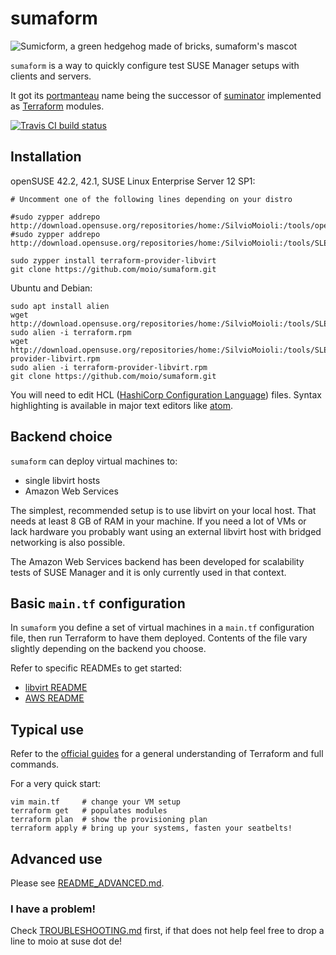 # sumaform


![Sumicform, a green hedgehog made of bricks, sumaform's mascot](help/sumicform.png)


`sumaform` is a way to quickly configure test SUSE Manager setups with clients and servers.

It got its [portmanteau](https://en.wikipedia.org/wiki/Portmanteau) name being the successor of [suminator](https://github.com/SUSE/suminator/) implemented as [Terraform](https://www.terraform.io/) modules.

[![Travis CI build status](https://travis-ci.org/moio/sumaform.svg?branch=master)](https://travis-ci.org/moio/sumaform)

## Installation

openSUSE 42.2, 42.1, SUSE Linux Enterprise Server 12 SP1:
```
# Uncomment one of the following lines depending on your distro

#sudo zypper addrepo http://download.opensuse.org/repositories/home:/SilvioMoioli:/tools/openSUSE_Leap_42.2/home:SilvioMoioli:tools.repo
#sudo zypper addrepo http://download.opensuse.org/repositories/home:/SilvioMoioli:/tools/SLE_12_SP1/home:SilvioMoioli:tools.repo

sudo zypper install terraform-provider-libvirt
git clone https://github.com/moio/sumaform.git
```

Ubuntu and Debian:
```
sudo apt install alien
wget http://download.opensuse.org/repositories/home:/SilvioMoioli:/tools/SLE_12_SP1/x86_64/terraform.rpm
sudo alien -i terraform.rpm
wget http://download.opensuse.org/repositories/home:/SilvioMoioli:/tools/SLE_12_SP1/x86_64/terraform-provider-libvirt.rpm
sudo alien -i terraform-provider-libvirt.rpm
git clone https://github.com/moio/sumaform.git
```

You will need to edit HCL ([HashiCorp Configuration Language](https://github.com/hashicorp/hcl)) files. Syntax highlighting is available in major text editors like [atom](https://atom.io/packages/language-hcl).

## Backend choice

`sumaform` can deploy virtual machines to:
 - single libvirt hosts
 - Amazon Web Services

The simplest, recommended setup is to use libvirt on your local host. That needs at least 8 GB of RAM in your machine.
If you need a lot of VMs or lack hardware you probably want using an external libvirt host with bridged networking is also possible.

The Amazon Web Services backend has been developed for scalability tests of SUSE Manager and it is only currently used in that context.

## Basic `main.tf` configuration

In `sumaform` you define a set of virtual machines in a `main.tf` configuration file, then run Terraform to have them deployed. Contents of the file vary slightly depending on the backend you choose.

Refer to specific READMEs to get started:
 * [libvirt README](modules/libvirt/README.md)
 * [AWS README](modules/aws/README.md)

## Typical use

Refer to the [official guides](https://www.terraform.io/docs/index.html) for a general understanding of Terraform and full commands.

For a very quick start:
```
vim main.tf     # change your VM setup
terraform get   # populates modules
terraform plan  # show the provisioning plan
terraform apply # bring up your systems, fasten your seatbelts!
```

## Advanced use

Please see [README_ADVANCED.md](README_ADVANCED.md).

### I have a problem!

Check [TROUBLESHOOTING.md](TROUBLESHOOTING.md) first, if that does not help feel free to drop a line to moio at suse dot de!
